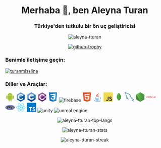 <h1 align="center">Merhaba 👋, ben Aleyna Turan</h1>
<h3 align="center">Türkiye'den tutkulu bir ön uç geliştiricisi</h3>

<!-- Profil Görüntüleme Sayacı -->
<p align="center">
  <img src="https://komarev.com/ghpvc/?username=aleyna-tturan&label=Profile%20views&color=0e75b6&style=flat" alt="aleyna-tturan" />
</p>

<!-- GitHub Trophy -->
<p align="center">
  <a href="https://github.com/ryo-ma/github-profile-trophy">
    <img src="https://github-profile-trophy.vercel.app/?username=aleyna-tturan&margin-w=5&margin-h=5" alt="github-trophy" />
  </a>
</p>

<!-- İletişim -->
<h3 align="left">Benimle iletişime geçin:</h3>
<p align="left">
  <a href="https://instagram.com/turanmisslina" target="_blank">
    <img src="https://raw.githubusercontent.com/rahuldkjain/github-profile-readme-generator/master/src/images/icons/Social/instagram.svg" alt="turanmisslina" width="30" height="30" />
  </a>
</p>

<!-- Diller ve Araçlar -->
<h3 align="left">Diller ve Araçlar:</h3>
<p align="left">
  <img src="https://raw.githubusercontent.com/devicons/devicon/master/icons/android/android-original.svg" alt="android" width="30" height="30" />
  <img src="https://raw.githubusercontent.com/devicons/devicon/master/icons/c/c-original.svg" alt="c" width="30" height="30" />
  <img src="https://raw.githubusercontent.com/devicons/devicon/master/icons/cplusplus/cplusplus-original.svg" alt="cplusplus" width="30" height="30" />
  <img src="https://raw.githubusercontent.com/devicons/devicon/master/icons/csharp/csharp-original.svg" alt="csharp" width="30" height="30" />
  <img src="https://raw.githubusercontent.com/devicons/devicon/master/icons/css3/css3-original.svg" alt="css3" width="30" height="30" />
  <img src="https://www.vectorlogo.zone/logos/firebase/firebase-icon.svg" alt="firebase" width="30" height="30" />
  <img src="https://raw.githubusercontent.com/devicons/devicon/master/icons/html5/html5-original.svg" alt="html5" width="30" height="30" />
  <img src="https://raw.githubusercontent.com/devicons/devicon/master/icons/java/java-original.svg" alt="java" width="30" height="30" />
  <img src="https://raw.githubusercontent.com/devicons/devicon/master/icons/javascript/javascript-original.svg" alt="javascript" width="30" height="30" />
  <img src="https://raw.githubusercontent.com/devicons/devicon/master/icons/mongodb/mongodb-original.svg" alt="mongodb" width="30" height="30" />
  <img src="https://raw.githubusercontent.com/devicons/devicon/master/icons/mysql/mysql-original.svg" alt="mysql" width="30" height="30" />
  <img src="https://raw.githubusercontent.com/devicons/devicon/master/icons/nodejs/nodejs-original.svg" alt="nodejs" width="30" height="30" />
  <img src="https://raw.githubusercontent.com/devicons/devicon/master/icons/oracle/oracle-original.svg" alt="oracle" width="30" height="30" />
  <img src="https://raw.githubusercontent.com/devicons/devicon/master/icons/php/php-original.svg" alt="php" width="30" height="30" />
  <img src="https://raw.githubusercontent.com/devicons/devicon/master/icons/react/react-original.svg" alt="react" width="30" height="30" />
  <img src="https://raw.githubusercontent.com/devicons/devicon/master/icons/typescript/typescript-original.svg" alt="typescript" width="30" height="30" />
  <img src="https://www.vectorlogo.zone/logos/unity3d/unity3d-icon.svg" alt="unity" width="30" height="30" />
  <img src="https://raw.githubusercontent.com/kenangundogan/fontisto/036b7eca71aab1bef8e6a0518f7329f13ed62f6b/icons/svg/brand/unreal-engine.svg" alt="unreal engine" width="30" height="30" />
</p>

<!-- En Çok Kullanılan Diller -->
<p align="center">
  <img src="https://github-readme-stats.vercel.app/api/top-langs?username=aleyna-tturan&show_icons=true&locale=tr&layout=compact" alt="aleyna-tturan-top-langs" />
</p>

<!-- GitHub Stats -->
<p align="center">
  <img src="https://github-readme-stats.vercel.app/api?username=aleyna-tturan&show_icons=true&locale=tr" alt="aleyna-tturan-stats" />
</p>

<!-- Streak Stats -->
<p align="center">
  <img src="https://github-readme-streak-stats.herokuapp.com/?user=aleyna-tturan" alt="aleyna-tturan-streak" />
</p>
